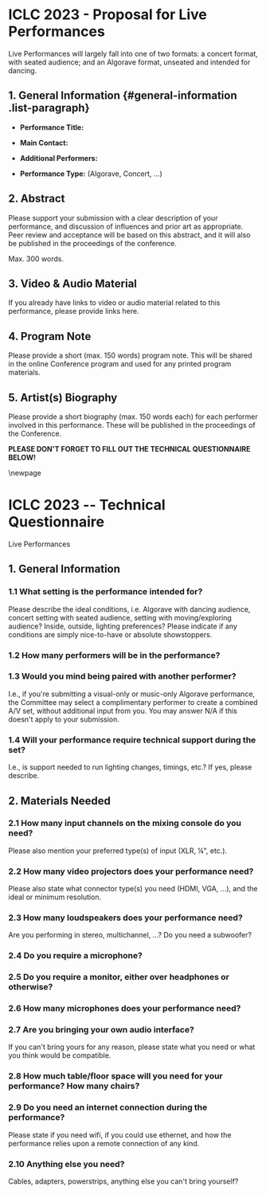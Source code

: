 # ICLC 2023 - Proposal for Live Performances

Live Performances will largely fall into one of two formats: a concert format, with seated audience; and an Algorave format, unseated and intended for dancing. 

## 1. General Information {#general-information .list-paragraph}

-   **Performance Title:**

-   **Main Contact:**

-   **Additional Performers:**

-   **Performance Type:** (Algorave, Concert, \...)

## 2. Abstract

Please support your submission with a clear description of your performance, and discussion of influences and prior art as appropriate. Peer review and acceptance will be based on this abstract, and it will also be published in the proceedings of the conference. 

Max. 300 words. 

## 3. Video & Audio Material

If you already have links to video or audio material related to this performance, please provide links here.

## 4. Program Note

Please provide a short (max. 150 words) program note. This will be shared in the online Conference program and used for any printed program materials.

## 5. Artist(s) Biography

Please provide a short biography (max. 150 words each) for each performer involved in this performance. These will be published in the proceedings of the Conference.

**PLEASE DON'T FORGET TO FILL OUT THE TECHNICAL QUESTIONNAIRE BELOW!**

\newpage

# ICLC 2023 -- Technical Questionnaire

Live Performances

## 1. General Information

### 1.1 What setting is the performance intended for?

Please describe the ideal conditions, i.e. Algorave with dancing audience, concert setting with seated audience, setting with moving/exploring audience? Inside, outside, lighting preferences? Please indicate if any conditions are simply nice-to-have or absolute showstoppers. 

### 1.2 How many performers will be in the performance?

### 1.3 Would you mind being paired with another performer?

I.e., if you're submitting a visual-only or music-only Algorave performance, the Committee may select a complimentary performer to create a combined A/V set, without additional input from you. You may answer N/A if this doesn't apply to your submission. 

### 1.4 Will your performance require technical support **during** the set? 

I.e., is support needed to run lighting changes, timings, etc.? If yes, please describe. 

## 2. Materials Needed

### 2.1 How many input channels on the mixing console do you need?

Please also mention your preferred type(s) of input (XLR, ¼", etc.).

### 2.2 How many video projectors does your performance need? 

Please also state what connector type(s) you need (HDMI, VGA, ...), and the ideal or minimum resolution.

### 2.3 How many loudspeakers does your performance need?

Are you performing in stereo, multichannel, \...? Do you need a subwoofer?

### 2.4 Do you require a microphone?

### 2.5 Do you require a monitor, either over headphones or otherwise?

### 2.6 How many microphones does your performance need?

### 2.7 Are you bringing your own audio interface?

If you can't bring yours for any reason, please state what you need or what you think would be compatible.

### 2.8 How much table/floor space will you need for your performance? How many chairs?

### 2.9 Do you need an internet connection during the performance? 

Please state if you need wifi, if you could use ethernet, and how the performance relies upon a remote connection of any kind. 

### 2.10 Anything else you need? 

Cables, adapters, powerstrips, anything else you can't bring yourself?
